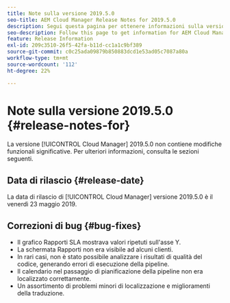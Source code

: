 ```yaml
---
title: Note sulla versione 2019.5.0
seo-title: AEM Cloud Manager Release Notes for 2019.5.0
description: Segui questa pagina per ottenere informazioni sulla versione 2019.5.0 di Cloud Manager.
seo-description: Follow this page to get information for AEM Cloud Manager Release 2019.5.0.
feature: Release Information
exl-id: 209c3510-26f5-42fa-b11d-cc1a1c9bf389
source-git-commit: c0c25ada09879b850883dcd1e53ad05c7087a80a
workflow-type: tm+mt
source-wordcount: '112'
ht-degree: 22%

---
```


# Note sulla versione 2019.5.0 {#release-notes-for}

La versione [!UICONTROL Cloud Manager] 2019.5.0 non contiene modifiche funzionali significative. Per ulteriori informazioni, consulta le sezioni seguenti.

## Data di rilascio {#release-date}

La data di rilascio di [!UICONTROL Cloud Manager] versione 2019.5.0 è il venerdì 23 maggio 2019.


## Correzioni di bug {#bug-fixes}

* Il grafico Rapporti SLA mostrava valori ripetuti sull&#39;asse Y.
* La schermata Rapporti non era visibile ad alcuni clienti.
* In rari casi, non è stato possibile analizzare i risultati di qualità del codice, generando errori di esecuzione della pipeline.
* Il calendario nel passaggio di pianificazione della pipeline non era localizzato correttamente.
* Un assortimento di problemi minori di localizzazione e miglioramenti della traduzione.
